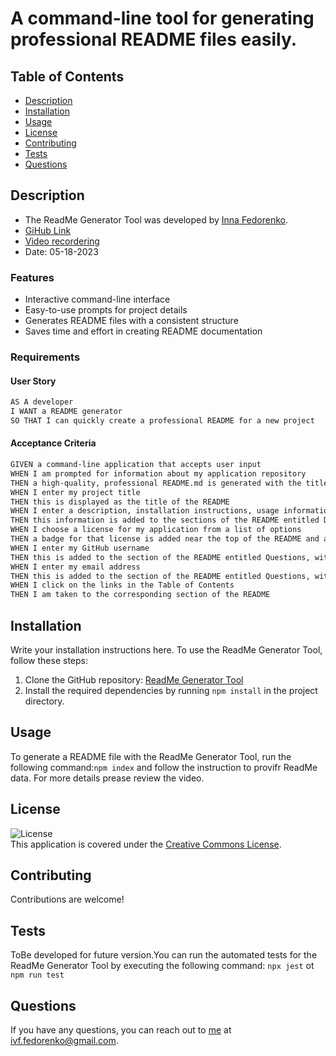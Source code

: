 # A command-line tool for generating professional README files easily.
## Table of Contents
- [Description](#description)
- [Installation]( #installation)
- [Usage](#usage)
- [License](#license)
- [Contributing](#contributing)
- [Tests](#tests)
- [Questions](#questions) 
##  Description
- The ReadMe Generator Tool was developed by [Inna Fedorenko](https://github.com/InnaFedorenko).
- [GiHub Link](https://github.com/InnaFedorenko/readme-generator)
- [Video recordering]( https://drive.google.com/file/d/19Qpik2V2B7YaBmsGOjacuD_m0AZwwpm4/preview)
- Date: 05-18-2023

### Features
- Interactive command-line interface
- Easy-to-use prompts for project details
- Generates README files with a consistent structure
- Saves time and effort in creating README documentation

### Requirements
#### User Story

```md
AS A developer
I WANT a README generator
SO THAT I can quickly create a professional README for a new project
```

#### Acceptance Criteria

```md
GIVEN a command-line application that accepts user input
WHEN I am prompted for information about my application repository
THEN a high-quality, professional README.md is generated with the title of my project and sections entitled Description, Table of Contents, Installation, Usage, License, Contributing, Tests, and Questions
WHEN I enter my project title
THEN this is displayed as the title of the README
WHEN I enter a description, installation instructions, usage information, contribution guidelines, and test instructions
THEN this information is added to the sections of the README entitled Description, Installation, Usage, Contributing, and Tests
WHEN I choose a license for my application from a list of options
THEN a badge for that license is added near the top of the README and a notice is added to the section of the README entitled License that explains which license the application is covered under
WHEN I enter my GitHub username
THEN this is added to the section of the README entitled Questions, with a link to my GitHub profile
WHEN I enter my email address
THEN this is added to the section of the README entitled Questions, with instructions on how to reach me with additional questions
WHEN I click on the links in the Table of Contents
THEN I am taken to the corresponding section of the README
```


##  Installation
Write your installation instructions here.
To use the ReadMe Generator Tool, follow these steps:

1. Clone the GitHub repository: [ReadMe Generator Tool](#github)
2. Install the required dependencies by running ```npm install``` in the project directory.

##  Usage
To generate a README file with the ReadMe Generator Tool, run the following command:```npm index``` and follow the instruction to provifr ReadMe data. 
For more details prease review the video.
## License
![License](https://img.shields.io/badge/License-Creative%20Commons-yellow.svg)  
  This application is covered under the [Creative Commons License](https://creativecommons.org/licenses/).
##  Contributing
Contributions are welcome! 
##  Tests
ToBe developed for future version.You can run the automated tests for the ReadMe Generator Tool by executing the following command: ```npx jest``` ot ```npm run test```
##  Questions
If you have any questions, you can reach out to [me](https://github.com/InnaFedorenko) at 
[ivf.fedorenko@gmail.com](mailto:ivf.fedorenko@gmail.com).